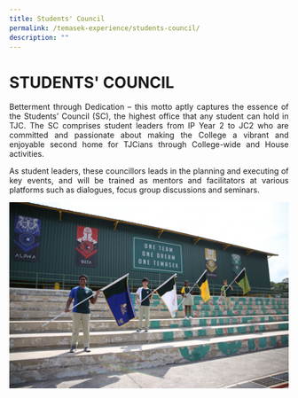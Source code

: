 ```yaml
---
title: Students' Council
permalink: /temasek-experience/students-council/
description: ""
---
```

# STUDENTS' COUNCIL

<p style="text-align: justify;">Betterment through Dedication – this motto aptly captures the essence of the Students’ Council (SC), the highest office that any student can hold in TJC. The SC comprises student leaders from IP Year 2 to JC2 who are committed and passionate about making the College a vibrant and enjoyable second home for TJCians through College-wide and House activities.</p>

<p style="text-align: justify;">As student leaders, these councillors leads in the planning and executing of key events, and will be trained as mentors and facilitators at various platforms such as dialogues, focus group discussions and seminars.</p>


![](/images/Temasek%20Experience/Students%20Council%20pic.jpg)